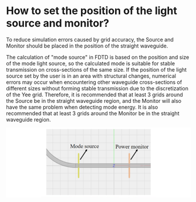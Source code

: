 # How to set the position of the light source and monitor?
To reduce simulation errors caused by grid accuracy, the Source and Monitor should be placed in the position of the straight waveguide.

The calculation of "mode source" in FDTD is based on the position and size of the mode light source, so the calculated mode is suitable for stable transmission on cross-sections of the same size. If the position of the light source set by the user is in an area with structural changes, numerical errors may occur when encountering other waveguide cross-sections of different sizes without forming stable transmission due to the discretization of the Yee grid. Therefore, it is recommended that at least 3 grids around the Source be in the straight waveguide region, and the Monitor will also have the same problem when detecting mode energy. It is also recommended that at least 3 grids around the Monitor be in the straight waveguide region.

![](./img/location.png)
